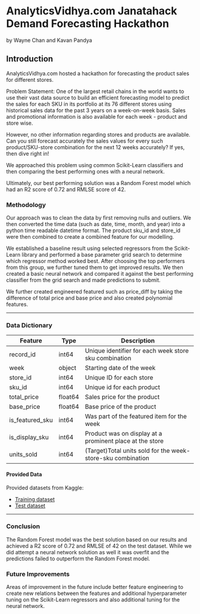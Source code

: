 # AnalyticsVidhya.com Janatahack Demand Forecasting Hackathon
by Wayne Chan and Kavan Pandya

## Introduction

AnalyticsVidhya.com hosted a hackathon for forecasting the product sales for different stores.

Problem Statement: One of the largest retail chains in the world wants to use their vast data source to build an efficient forecasting model to predict the sales for each SKU in its portfolio at its 76 different stores using historical sales data for the past 3 years on a week-on-week basis. Sales and promotional information is also available for each week - product and store wise.

However, no other information regarding stores and products are available. Can you still forecast accurately the sales values for every such product/SKU-store combination for the next 12 weeks accurately? If yes, then dive right in!

We approached this problem using common Scikit-Learn classifiers and then comparing the best performing ones with a neural network.

Ultimately, our best performing solution was a Random Forest model which had an R2 score of 0.72 and RMLSE score of 42.

### Methodology

Our approach was to clean the data by first removing nulls and outliers.  We then converted the time data (such as date, time, month, and year) into a python time readable datetime format. The product sku_id and store_id were then combined to create a combined feature for our modelling.

We established a baseline result using selected regressors from the Scikit-Learn library and performed a base parameter grid search to determine which regressor method worked best. After choosing the top performers from this group, we further tuned them to get improved results. We then created a basic neural network and compared it against the best performing classifier from the grid search and made predictions to submit.

We further created engineered featured such as price_diff by taking the difference of total price and base price and also created polynomial features. 

---

### Data Dictionary

|Feature|Type|Description|
|---|---|---|
|record_id|int64|Unique identifier for each week store sku combination|
|week|object|Starting date of the week|
|store_id|int64|Unique ID for each store|
|sku_id|int64|Unique id for each product|
|total_price|float64|Sales price for the product|
|base_price|float64|Base price of the product|
|is_featured_sku|int64|Was part of the featured item for the week|
|is_display_sku|int64|Product was on display at a prominent place at the store|
|units_sold|int64|(Target)Total units sold for the week-store-sku combination|

#### Provided Data

Provided datasets from Kaggle:

- [Training dataset](./train.csv)
- [Test dataset](./test.csv)

---

### Conclusion

The Random Forest model was the best solution based on our results and achieved a R2 score of 0.72 and RMLSE of 42 on the test dataset. While we did attempt a neural network solution as well it was overfit and the predictions failed to outperform the Random Forest model. 

### Future Improvements

Areas of improvement in the future include better feature engineering to create new relations between the features and additional hyperparameter tuning on the Scikit-Learn regressors and also additional tuning for the neural network.
